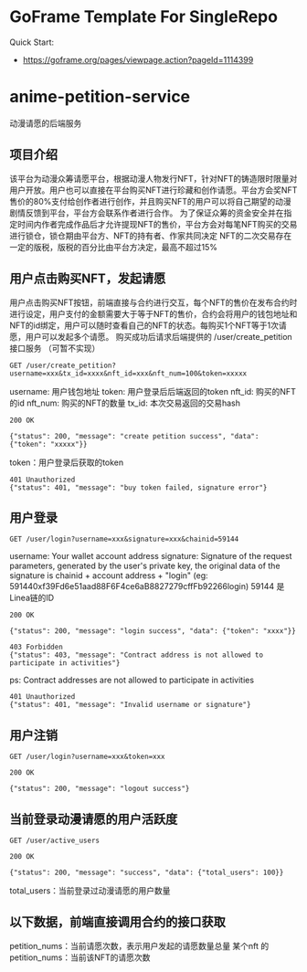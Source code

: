 # GoFrame Template For SingleRepo

Quick Start: 
- https://goframe.org/pages/viewpage.action?pageId=1114399


# anime-petition-service
动漫请愿的后端服务

## 项目介绍
该平台为动漫众筹请愿平台，根据动漫人物发行NFT，针对NFT的铸造限时限量对用户开放。用户也可以直接在平台购买NFT进行珍藏和创作请愿。平台方会奖NFT售价的80%支付给创作者进行创作，并且购买NFT的用户可以将自己期望的动漫剧情反馈到平台，平台方会联系作者进行合作。
为了保证众筹的资金安全并在指定时间内作者完成作品后才允许提现NFT的售价，平台方会对每笔NFT购买的交易进行锁仓，锁仓期由平台方、NFT的持有者、作家共同决定
NFT的二次交易存在一定的版税，版税的百分比由平台方决定，最高不超过15%

## 用户点击购买NFT，发起请愿
用户点击购买NFT按钮，前端直接与合约进行交互，每个NFT的售价在发布合约时进行设定，用户支付的金额需要大于等于NFT的售价，合约会将用户的钱包地址和NFT的id绑定，用户可以随时查看自己的NFT的状态。每购买1个NFT等于1次请愿，用户可以发起多个请愿。
购买成功后请求后端提供的 /user/create_petition 接口服务 （可暂不实现）
```
GET /user/create_petition?username=xxx&tx_id=xxxx&nft_id=xxx&nft_num=100&token=xxxxx
```
username: 用户钱包地址
token: 用户登录后后端返回的token
nft_id: 购买的NFT的id
nft_num: 购买的NFT的数量
tx_id: 本次交易返回的交易hash

```
200 OK

{"status": 200, "message": "create petition success", "data": {"token": "xxxxx"}}
```
token：用户登录后获取的token

```
401 Unauthorized
{"status": 401, "message": "buy token failed, signature error"}
```

## 用户登录
```
GET /user/login?username=xxx&signature=xxx&chainid=59144
```

username: Your wallet account address
signature: Signature of the request parameters, generated by the user's private key, the original data of the signature is chainid + account address + "login" (eg: 591440xf39Fd6e51aad88F6F4ce6aB8827279cffFb92266login)
59144 是Linea链的ID

```
200 OK

{"status": 200, "message": "login success", "data": {"token": "xxxx"}}
```

```
403 Forbidden
{"status": 403, "message": "Contract address is not allowed to participate in activities"}
```
ps: Contract addresses are not allowed to participate in activities

```
401 Unauthorized
{"status": 401, "message": "Invalid username or signature"}
```

## 用户注销
```
GET /user/login?username=xxx&token=xxx
```

```
200 OK

{"status": 200, "message": "logout success"}
```

## 当前登录动漫请愿的用户活跃度
```
GET /user/active_users
```

```
200 OK

{"status": 200, "message": "success", "data": {"total_users": 100}}
```
total_users：当前登录过动漫请愿的用户数量

## 以下数据，前端直接调用合约的接口获取
petition_nums：当前请愿次数，表示用户发起的请愿数量总量
某个nft 的 petition_nums：当前该NFT的请愿次数